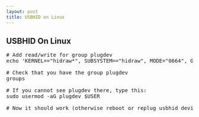 ```yaml
---
layout: post
title: USBHID on Linux
---
```


USBHID On Linux
---
<pre>
# Add read/write for group plugdev
echo 'KERNEL=="hidraw*", SUBSYSTEM=="hidraw", MODE="0664", GROUP="plugdev"' | sudo tee /etc/udev/rules.d/99-hidraw-permissions.rules

# Check that you have the group plugdev
groups

# If you cannot see plugdev there, type this:
sudo usermod -aG plugdev $USER

# Now it should work (otherwise reboot or replug usbhid device)
</pre>
